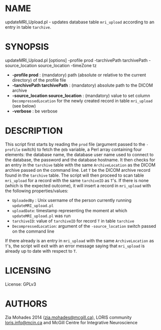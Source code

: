 # NAME

updateMRI\_Upload.pl - updates database table `mri_upload` according to an entry in table
   `tarchive`.

# SYNOPSIS

updateMRI\_Upload.pl \[options\] -profile prod -tarchivePath tarchivePath -source\_location source\_location -timeZone tz

- **-profile prod** : (mandatory) path (absolute or relative to the current directory) of the 
    profile file
- **-tarchivePath tarchivePath** : (mandatory) absolute path to the DICOM archive
- **-source\_location source\_location** : (mandatory) value to set column 
    `DecompressedLocation` for the newly created record in table `mri_upload` (see below)
- **-verbose** : be verbose

# DESCRIPTION

This script first starts by reading the `prod` file (argument passed to the `-profile` switch)
to fetch the `@db` variable, a Perl array containing four elements: the database
name, the database user name used to connect to the database, the password and the 
database hostname. It then checks for an entry in the `tarchive` table with the same 
`ArchiveLocation` as the DICOM archive passed on the command line. Let `T` be the 
DICOM archive record found in the `tarchive` table. The script will then proceed to scan table 
`mri_upload` for a record with the same `tarchiveID` as `T`'s. If there is none (which is the 
expected outcome), it will insert a record in `mri_upload` with the following properties/values:

- `UploadedBy` : Unix username of the person currently running `updateMRI_upload.pl`
- `uploadDate`: timestamp representing the moment at which `updateMRI_upload.pl` was run
- `tarchiveID`: value of `tarchiveID` for record `T` in table `tarchive`
- `DecompressedLocation`: argument of the `-source_location` switch passed on the command line

If there already is an entry in `mri_upload` with the same `ArchiveLocation` as `T`'s, the script
will exit with an error message saying that `mri_upload` is already up to date with respect to
`T`.

# LICENSING

License: GPLv3

# AUTHORS

Zia Mohades 2014 (zia.mohades@mcgill.ca),
LORIS community <loris.info@mcin.ca> and McGill Centre for Integrative Neuroscience
